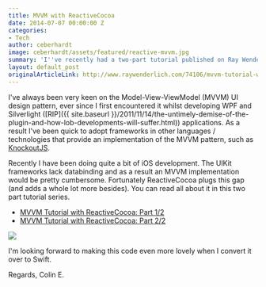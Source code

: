 ```yaml
---
title: MVVM with ReactiveCocoa
date: 2014-07-07 00:00:00 Z
categories:
- Tech
author: ceberhardt
image: ceberhardt/assets/featured/reactive-mvvm.jpg
summary: 'I''ve recently had a two-part tutorial published on Ray Wenderlich''s website that details how ReactiveCocoa can be used to implement the MVVM pattern within iOS applications. '
layout: default_post
originalArticleLink: http://www.raywenderlich.com/74106/mvvm-tutorial-with-reactivecocoa-part-1
---
```


I've always been very keen on the Model-View-ViewModel (MVVM) UI design pattern, ever since I first encountered it whilst developing WPF and Silverlight ([RIP]({{ site.baseurl }}/2011/11/14/the-untimely-demise-of-the-plugin-and-how-lob-developments-will-suffer.html)) applications. As a result I've been quick to adopt frameworks in other languages / technologies that provide an implementation of the MVVM pattern, such as [KnockoutJS](http://www.codeproject.com/Articles/365120/KnockoutJS-vs-Silverlight).

Recently I have been doing quite a bit of iOS development. The UIKit frameworks lack databinding and as a result an MVVM implementation would be pretty cumbersome. Fortunately ReactiveCocoa plugs this gap (and adds a whole lot more besides). You can read all about it in this two part tutorial series.

- [MVVM Tutorial with ReactiveCocoa: Part 1/2](http://www.raywenderlich.com/74106/mvvm-tutorial-with-reactivecocoa-part-1)
- [MVVM Tutorial with ReactiveCocoa: Part 2/2](http://www.raywenderlich.com/74131/mvvm-tutorial-with-reactivecocoa-part-2)

<img src="{{ site.baseurl }}/ceberhardt/assets/MVVMReactiveCocoa.png" />

I'm looking forward to making this code even more lovely when I convert it over to Swift.

Regards, Colin E.
